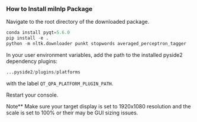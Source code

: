 ### How to Install milnlp Package

Navigate to the root directory of the downloaded package. 

```python
conda install pyqt=5.6.0
pip install -e .
python -m nltk.downloader punkt stopwords averaged_perceptron_tagger
```

In your user environment variables, add the path to the installed pyside2 dependency plugins:
```python
...pyside2/plugins/platforms
```
with the label `QT_QPA_PLATFORM_PLUGIN_PATH`. 

Restart your console. 

Note** Make sure your target display is set to 1920x1080 resolution and the scale is set to 100% or their may be GUI sizing issues. 